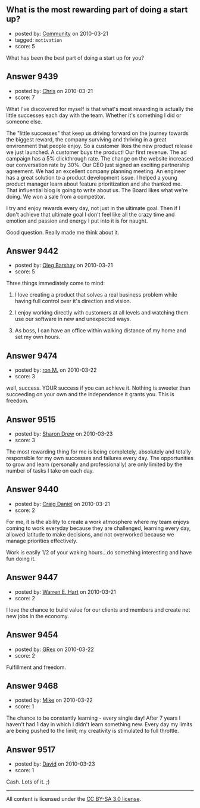 ## What is the most rewarding part of doing a start up?

- posted by: [Community](https://stackexchange.com/users/-1/-1-community) on 2010-03-21
- tagged: `motivation`
- score: 5

What has been the best part of doing a start up for you? 


## Answer 9439

- posted by: [Chris](https://stackexchange.com/users/-1/412-chris) on 2010-03-21
- score: 7

What I've discovered for myself is that what's most rewarding is actually the little successes each day with the team. Whether it's something I did or someone else.

The "little successes" that keep us driving forward on the journey towards the biggest reward, the company surviving and thriving in a great environment that people enjoy. So a customer likes the new product release we just launched. A customer buys the product! Our first revenue. The ad campaign has a 5% clickthrough rate. The change on the website increased our conversation rate by 30%. Our CEO just signed an exciting partnership agreement. We had an excellent company planning meeting. An engineer has a great solution to a product development issue. I helped a young product manager learn about feature prioritization and she thanked me. That influential blog is going to write about us. The Board likes what we're doing. We won a sale from a competitor.

I try and enjoy rewards every day, not just in the ultimate goal. Then if I don't achieve that ultimate goal I don't feel like all the crazy time and emotion and passion and energy I put into it is for naught. 

Good question. Really made me think about it.


## Answer 9442

- posted by: [Oleg Barshay](https://stackexchange.com/users/-1/1098-oleg-barshay) on 2010-03-21
- score: 5

Three things immediately come to mind:

1. I love creating a product that solves a real business problem while having full control over it's direction and vision.  

2. I enjoy working directly with customers at all levels and watching them use our software in new and unexpected ways. 

3. As boss, I can have an office within walking distance of my home and set my own hours.



## Answer 9474

- posted by: [ron M.](https://stackexchange.com/users/-1/2122-ron-m) on 2010-03-22
- score: 3

well, success. YOUR success if you can achieve it. Nothing is sweeter than succeeding on your own and the independence it grants you. This is freedom.


## Answer 9515

- posted by: [Sharon Drew](https://stackexchange.com/users/-1/2747-sharon-drew) on 2010-03-23
- score: 3

The most rewarding thing for me is being completely, absolutely and totally responsible for my own successes and failures every day. The opportunities to grow and learn (personally and professionally) are only limited by the number of tasks I take on each day. 


## Answer 9440

- posted by: [Craig Daniel](https://stackexchange.com/users/-1/43-craig-daniel) on 2010-03-21
- score: 2

For me, it is the ability to create a work atmosphere where my team enjoys coming to work everyday because they are challenged, learning every day, allowed latitude to make decisions, and not overworked because we manage priorities effectively.

Work is easily 1/2 of your waking hours...do something interesting and have fun doing it.


## Answer 9447

- posted by: [Warren E. Hart](https://stackexchange.com/users/-1/2058-warren-e-hart) on 2010-03-21
- score: 2

I love the chance to build value for our clients and members and create net new jobs in the economy.


## Answer 9454

- posted by: [GRex](https://stackexchange.com/users/-1/2475-grex) on 2010-03-22
- score: 2

Fulfillment and freedom.


## Answer 9468

- posted by: [Mike](https://stackexchange.com/users/-1/2696-mike) on 2010-03-22
- score: 1

The chance to be constantly learning - every single day!
After 7 years I haven't had 1 day in which I didn't learn something new. Every day my limits are being pushed to the limit; my creativity is stimulated to full throttle.



## Answer 9517

- posted by: [David](https://stackexchange.com/users/-1/2684-david) on 2010-03-23
- score: 1

Cash. Lots of it. ;)



---

All content is licensed under the [CC BY-SA 3.0 license](https://creativecommons.org/licenses/by-sa/3.0/).
